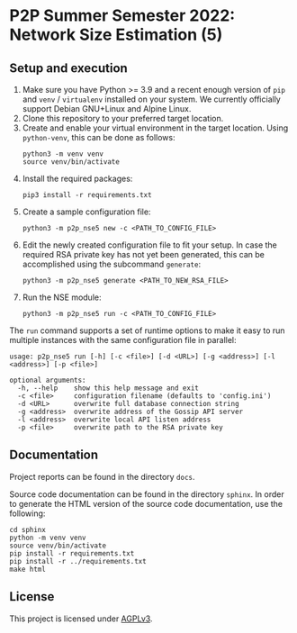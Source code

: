 # P2P Summer Semester 2022: Network Size Estimation (5)

## Setup and execution

1. Make sure you have Python >= 3.9 and a recent enough version of `pip`
   and `venv` / `virtualenv` installed on your system. We currently
   officially support Debian GNU+Linux and Alpine Linux.
2. Clone this repository to your preferred target location.
3. Create and enable your virtual environment in the target location.
   Using `python-venv`, this can be done as follows:
   ```shell
   python3 -m venv venv
   source venv/bin/activate
   ```
4. Install the required packages:
   ```shell
   pip3 install -r requirements.txt
   ```
5. Create a sample configuration file:
   ```shell
   python3 -m p2p_nse5 new -c <PATH_TO_CONFIG_FILE>
   ```
6. Edit the newly created configuration file to fit your setup.
   In case the required RSA private key has not yet been generated,
   this can be accomplished using the subcommand `generate`:
   ```shell
   python3 -m p2p_nse5 generate <PATH_TO_NEW_RSA_FILE>
   ```
7. Run the NSE module:
   ```shell
   python3 -m p2p_nse5 run -c <PATH_TO_CONFIG_FILE>
   ```

The `run` command supports a set of runtime options to make it easy to
run multiple instances with the same configuration file in parallel:

```
usage: p2p_nse5 run [-h] [-c <file>] [-d <URL>] [-g <address>] [-l <address>] [-p <file>]

optional arguments:
  -h, --help    show this help message and exit
  -c <file>     configuration filename (defaults to 'config.ini')
  -d <URL>      overwrite full database connection string
  -g <address>  overwrite address of the Gossip API server
  -l <address>  overwrite local API listen address
  -p <file>     overwrite path to the RSA private key
```

## Documentation

Project reports can be found in the directory `docs`.

Source code documentation can be found in the directory `sphinx`. In order to
generate the HTML version of the source code documentation, use the following:

```shell
cd sphinx
python -m venv venv
source venv/bin/activate
pip install -r requirements.txt
pip install -r ../requirements.txt
make html
```

## License

This project is licensed under [AGPLv3](./LICENSE).
